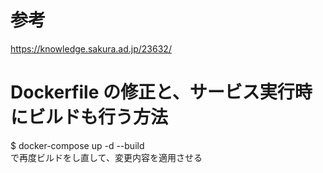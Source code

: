 # 参考
https://knowledge.sakura.ad.jp/23632/

# Dockerfile の修正と、サービス実行時にビルドも行う方法
$ docker-compose up -d --build  
で再度ビルドをし直して、変更内容を適用させる
